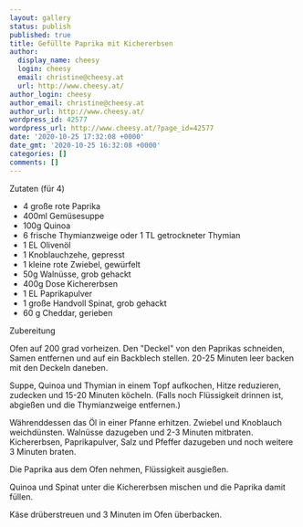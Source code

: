 ```yaml
---
layout: gallery
status: publish
published: true
title: Gefüllte Paprika mit Kichererbsen
author:
  display_name: cheesy
  login: cheesy
  email: christine@cheesy.at
  url: http://www.cheesy.at/
author_login: cheesy
author_email: christine@cheesy.at
author_url: http://www.cheesy.at/
wordpress_id: 42577
wordpress_url: http://www.cheesy.at/?page_id=42577
date: '2020-10-25 17:32:08 +0000'
date_gmt: '2020-10-25 16:32:08 +0000'
categories: []
comments: []
---
```

<!-- wp:paragraph -->
Zutaten (für 4)
<!-- /wp:paragraph -->
<!-- wp:list -->
- 4 große rote Paprika
- 400ml Gemüsesuppe
- 100g Quinoa
- 6 frische Thymianzweige oder 1 TL getrockneter Thymian
- 1 EL Olivenöl
- 1 Knoblauchzehe, gepresst
- 1 kleine rote Zwiebel, gewürfelt
- 50g Walnüsse, grob gehackt
- 400g Dose Kichererbsen
- 1 EL Paprikapulver
- 1 große Handvoll Spinat, grob gehackt
- 60 g Cheddar, gerieben
<!-- /wp:list -->
<!-- wp:paragraph -->
Zubereitung
<!-- /wp:paragraph -->
<!-- wp:paragraph -->
Ofen auf 200 grad vorheizen. Den "Deckel" von den Paprikas schneiden, Samen entfernen und auf ein Backblech stellen. 20-25 Minuten leer backen mit den Deckeln daneben.
<!-- /wp:paragraph -->
<!-- wp:paragraph -->
Suppe, Quinoa und Thymian in einem Topf aufkochen, Hitze reduzieren, zudecken und 15-20 Minuten köcheln. (Falls noch Flüssigkeit drinnen ist, abgießen und die Thymianzweige entfernen.)
<!-- /wp:paragraph -->
<!-- wp:paragraph -->
Währenddessen das Öl in einer Pfanne erhitzen. Zwiebel und Knoblauch weichdünsten. Walnüsse dazugeben und 2-3 Minuten mitbraten. Kichererbsen, Paprikapulver, Salz und Pfeffer dazugeben und noch weitere 3 Minuten braten.
<!-- /wp:paragraph -->
<!-- wp:paragraph -->
Die Paprika aus dem Ofen nehmen, Flüssigkeit ausgießen.
<!-- /wp:paragraph -->
<!-- wp:paragraph -->
Quinoa und Spinat unter die Kichererbsen mischen und die Paprika damit füllen.
<!-- /wp:paragraph -->
<!-- wp:paragraph -->
Käse drüberstreuen und 3 Minuten im Ofen überbacken.
<!-- /wp:paragraph -->
<!-- wp:image {"id":42578} -->
<figure class="wp-block-image"><img src="{% link /wp-content/uploads/Gefu%CC%88llte-Paprika-1.jpg %}" alt="" class="wp-image-42578"></figure>
<!-- /wp:image -->
